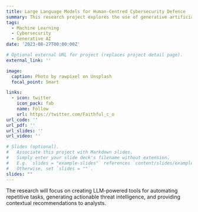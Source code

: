 ```yaml
---
title: Large Language Models for Human-Centred Cybersecurity Defence
summary: This research project explores the use of generative artificial intelligence, large language models (LLMs) to enhance human-centred cybersecurity defences against sophisticated attacks such as phishing attacks. The goal is to augment human expertise and enable security teams to stay ahead of evolving attack techniques at machine speed and scale. 
tags:
  - Machine Learning
  - Cybersecurity
  - Generative AI
date: '2023-08-27T00:00:00Z'

# Optional external URL for project (replaces project detail page).
external_link: ''

image:
  caption: Photo by rawpixel on Unsplash
  focal_point: Smart

links:
  - icon: twitter
    icon_pack: fab
    name: Follow
    url: https://twitter.com/Faithful_c_o 
url_code: ''
url_pdf: ''
url_slides: ''
url_video: ''

# Slides (optional).
#   Associate this project with Markdown slides.
#   Simply enter your slide deck's filename without extension.
#   E.g. `slides = "example-slides"` references `content/slides/example-slides.md`.
#   Otherwise, set `slides = ""`.
slides: ""
---
```


The research will focus on creating LLM-powered tools for automating repetitive tasks, generating actionable threat intelligence, and providing contextual recommendations to analysts. 

